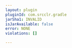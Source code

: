 ```yaml
---
layout: plugin
pluginId: com.srcclr.gradle
jarSha1: INVALID
isJarAvailable: false
error: NONE
violations: []

---
```


